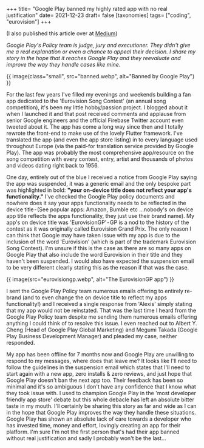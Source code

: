 +++
title= "Google Play banned my highly rated app with no real justification"
date= 2021-12-23
draft= false
[taxonomies]
tags= ["coding", "eurovision"]
+++

(I also published this article over at [Medium](https://medium.com/@jimmyff/google-play-banned-my-highly-rated-app-with-no-real-justification-827e734df748))

_Google Play's Policy team is judge, jury and executioner. They didn't give me a real explanation or even a chance to appeal their decision. I share my story in the hope that it reaches Google Play and they reevaluate and improve the way they handle cases like mine._

{{ image(class="small", src="banned.webp", alt="Banned by Google Play") }}

For the last few years I've filled my evenings and weekends building a fan app dedicated to the 'Eurovision Song Contest' (an annual song competition), it's been my little hobby/passion project. I blogged about it when I launched it and that post received comments and applause from senior Google engineers and the official Firebase Twitter account even tweeted about it. The app has come a long way since then and I totally rewrote the front-end to make use of the lovely Flutter framework. I've translated the app (and even the app store listing) in to every language used throughout Europe (via the paid-for translation service provided by Google Play). The app was probably the most comprehensive app/resource on the song competition with every contest, entry, artist and thousands of photos and videos dating right back to 1956.

One day, entirely out of the blue I received a notice from Google Play saying the app was suspended, it was a generic email and the only bespoke part was highlighted in bold: __"your on-device title does not reflect your app's functionality."__ I've checked the Google Play policy documents and nowhere does it say your apps functionality needs to be reflected in the device title - (See popular apps: Amazon, Bumble etc …nobody's on device app title reflects the apps functionality, they just use their brand name). My app's on device title was 'EurovisionGP' - GP is a nod to the history of the contest as it was originally called Eurovision Grand Prix. The only reason I can think that Google may have taken issue with my app is due to the inclusion of the word 'Eurovision' (which is part of the trademark Eurovision Song Contest). I'm unsure if this is the case as there are so many apps on Google Play that also include the word Eurovision in their title and they haven't been suspended. I would also have expected the suspension email to be very different clearly stating this as the reason if that was the case.

{{ image(src="eurovisiongp.webp", alt="The EurovisionGP app") }}

I sent the Google Play Policy team numerous emails offering to entirely re-brand (and to even change the on device title to reflect my apps functionality!) and I received a single response from 'Alexis' simply stating that my app would not be reinstated. That was the last time I heard from the Google Play Policy team despite me sending them numerous emails offering anything I could think of to resolve this issue. I even reached out to Albert Y. Cheng (Head of Google Play Global Marketing) and Megumi Takada (Google Play Business Development Manager) and pleaded my case, neither responded.

My app has been offline for 7 months now and Google Play are unwilling to respond to my messages, where does that leave me? It looks like I'll need to follow the guidelines in the suspension email which states that I'll need to start again with a new app, zero installs & zero reviews, and just hope that Google Play doesn't ban the next app too. Their feedback has been so minimal and it's so ambiguous I don't have any confidence that I know what they took issue with. I used to champion Google Play in the 'most developer friendly app store' debate but this whole debacle has left an absolute bitter taste in my mouth. I'll certainly be sharing this story as far and wide as I can in the hope that Google Play improves the way they handle these situations. Google Play has shown an absolute lack of care towards a developer who has invested time, money and effort, lovingly creating an app for their platform. I'm sure I'm not the first person that's had their app banned without real justification and sadly I probably won't be the last...
